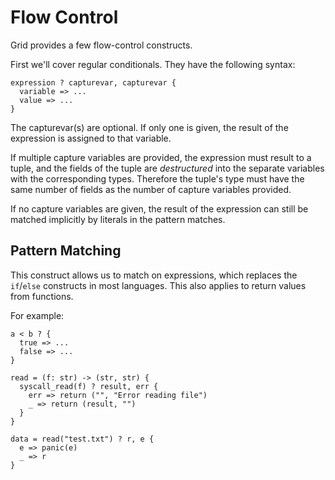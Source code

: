# Flow Control

Grid provides a few flow-control constructs.

First we'll cover regular conditionals. They have the following syntax:

```
expression ? capturevar, capturevar {
  variable => ...
  value => ...
}
```

The capturevar(s) are optional. If only one is given, the result of the expression is assigned to that variable.

If multiple capture variables are provided, the expression must result to a tuple, and the fields of the tuple are *destructured* into the separate variables with the corresponding types. Therefore the tuple's type must have the same number of fields as the number of capture variables provided.

If no capture variables are given, the result of the expression can still be matched implicitly by literals in the pattern matches.

## Pattern Matching

This construct allows us to match on expressions, which replaces the `if`/`else` constructs in most languages. This also applies to return values from functions.

For example:

```
a < b ? {
  true => ...
  false => ...
}

read = (f: str) -> (str, str) {
  syscall_read(f) ? result, err {
    err => return ("", "Error reading file")
    _ => return (result, "")
  }
}

data = read("test.txt") ? r, e {
  e => panic(e)
  _ => r
}
```
